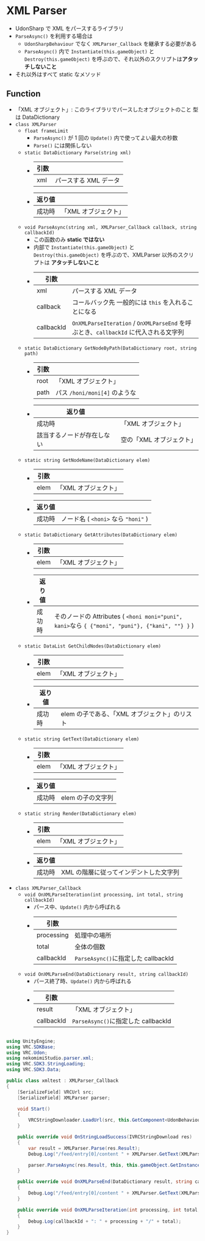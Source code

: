 # XML Parser

-   UdonSharp で XML をパースするライブラリ
-   `ParseAsync()` を利用する場合は
    -   `UdonSharpBehaviour` でなく `XMLParser_Callback` を継承する必要がある
    -   `ParseAsync()` 内で `Instantiate(this.gameObject)` と `Destroy(this.gameObject)` を呼ぶので、それ以外のスクリプトは**アタッチしないこと**
-   それ以外はすべて static なメソッド

## Function

-   「XML オブジェクト」: このライブラリでパースしたオブジェクトのこと 型は DataDictionary
-   `class XMLParser`
    -   `float frameLimit`
        -   `ParseAsync()` が 1 回の `Update()` 内で使ってよい最大の秒数
        -   `Parse()` には関係しない
    -   `static DataDictionary Parse(string xml)`
        -   | 引数 |                       |
            | ---- | --------------------- |
            | xml  | パースする XML データ |
        -   | 返り値 |                      |
            | ------ | -------------------- |
            | 成功時 | 「XML オブジェクト」 |
    -   `void ParseAsync(string xml, XMLParser_Callback callback, string callbackId)`
        -   この函数のみ **static ではない**
        -   内部で `Instantiate(this.gameObject)` と `Destroy(this.gameObject)` を呼ぶので、XMLParser 以外のスクリプトは **アタッチしないこと**
        -   | 引数       |                                                                                     |
            | ---------- | ----------------------------------------------------------------------------------- |
            | xml        | パースする XML データ                                                               |
            | callback   | コールバック先 一般的には `this` を入れることになる                                 |
            | callbackId | `OnXMLParseIteration` / `OnXMLParseEnd` を呼ぶとき、`callbackId` に代入される文字列 |
    -   `static DataDictionary GetNodeByPath(DataDictionary root, string path)`
        -   | 引数 |                               |
            | ---- | ----------------------------- |
            | root | 「XML オブジェクト」          |
            | path | パス `/honi/moni[4]` のような |
        -   | 返り値                     |                          |
            | -------------------------- | ------------------------ |
            | 成功時                     | 「XML オブジェクト」     |
            | 該当するノードが存在しない | 空の「XML オブジェクト」 |
    -   `static string GetNodeName(DataDictionary elem)`
        -   | 引数 |                      |
            | ---- | -------------------- |
            | elem | 「XML オブジェクト」 |
        -   | 返り値 |                                     |
            | ------ | ----------------------------------- |
            | 成功時 | ノード名 ( `<honi>` なら `"honi"` ) |
    -   `static DataDictionary GetAttributes(DataDictionary elem)`
        -   | 引数 |                      |
            | ---- | -------------------- |
            | elem | 「XML オブジェクト」 |
        -   | 返り値 |                                                                                                 |
            | ------ | ----------------------------------------------------------------------------------------------- |
            | 成功時 | そのノードの Attributes ( `<honi moni="puni", kani>`なら `{ {"moni", "puni"}, {"kani", ""} }` ) |
    -   `static DataList GetChildNodes(DataDictionary elem)`
        -   | 引数 |                      |
            | ---- | -------------------- |
            | elem | 「XML オブジェクト」 |
        -   | 返り値 |                                               |
            | ------ | --------------------------------------------- |
            | 成功時 | elem の子である、「XML オブジェクト」のリスト |
    -   `static string GetText(DataDictionary elem)`
        -   | 引数 |                      |
            | ---- | -------------------- |
            | elem | 「XML オブジェクト」 |
        -   | 返り値 |                   |
            | ------ | ----------------- |
            | 成功時 | elem の子の文字列 |
    -   `static string Render(DataDictionary elem)`
        -   | 引数 |                      |
            | ---- | -------------------- |
            | elem | 「XML オブジェクト」 |
        -   | 返り値 |                                        |
            | ------ | -------------------------------------- |
            | 成功時 | XML の階層に従ってインデントした文字列 |
-   `class XMLParser_Callback`
    -   `void OnXMLParseIteration(int processing, int total, string callbackId)`
        -   パース中、`Update()` 内から呼ばれる
        -   | 引数       |                                     |
            | ---------- | ----------------------------------- |
            | processing | 処理中の場所                        |
            | total      | 全体の個数                          |
            | callbackId | `ParseAsync()`に指定した callbackId |
    -   `void OnXMLParseEnd(DataDictionary result, string callbackId)`
        -   パース終了時、`Update()` 内から呼ばれる
        -   | 引数       |                                     |
            | ---------- | ----------------------------------- |
            | result     | 「XML オブジェクト」                |
            | callbackId | `ParseAsync()`に指定した callbackId |

```csharp

using UnityEngine;
using VRC.SDKBase;
using VRC.Udon;
using nekomimiStudio.parser.xml;
using VRC.SDK3.StringLoading;
using VRC.SDK3.Data;

public class xmltest : XMLParser_Callback
{
    [SerializeField] VRCUrl src;
    [SerializeField] XMLParser parser;

    void Start()
    {
        VRCStringDownloader.LoadUrl(src, this.GetComponent<UdonBehaviour>());
    }

    public override void OnStringLoadSuccess(IVRCStringDownload res)
    {
        var result = XMLParser.Parse(res.Result);
        Debug.Log("/feed/entry[0]/content " + XMLParser.GetText(XMLParser.GetNodeByPath(result, "/feed/entry[0]/content")));

        parser.ParseAsync(res.Result, this, this.gameObject.GetInstanceID() + "_" + src);
    }

    public override void OnXMLParseEnd(DataDictionary result, string callbackId)
    {
        Debug.Log("/feed/entry[0]/content " + XMLParser.GetText(XMLParser.GetNodeByPath(result, "/feed/entry[0]/content")));
    }

    public override void OnXMLParseIteration(int processing, int total, string callbackId)
    {
        Debug.Log(callbackId + ": " + processing + "/" + total);
    }
}
```
